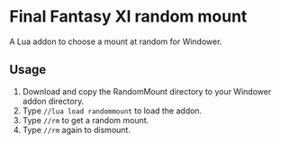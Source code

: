 # Final Fantasy XI random mount

A Lua addon to choose a mount at random for Windower.

## Usage

1. Download and copy the RandomMount directory to your Windower addon directory.
2. Type `//lua load randommount` to load the addon.
3. Type `//rm` to get a random mount.
4. Type `//rm` again to dismount.
